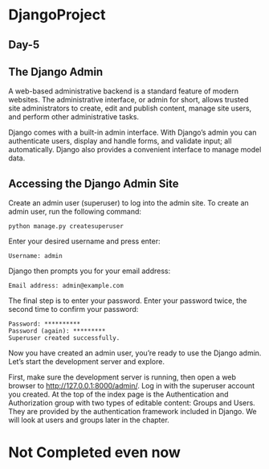 # DjangoProject
## Day-5 
## The Django Admin
A web-based administrative backend is a standard feature of modern websites. The administrative interface, or admin for short, allows trusted site administrators to create, edit and publish content, manage site users, and perform other administrative tasks.

Django comes with a built-in admin interface. With Django’s admin you can authenticate users, display and handle forms, and validate input; all automatically. Django also provides a convenient interface to manage model data.

## Accessing the Django Admin Site
Create an admin user (superuser) to log into the admin site. To create an admin user, run the following command:
```
python manage.py createsuperuser
```
Enter your desired username and press enter:
```
Username: admin
```
Django then prompts you for your email address:
```
Email address: admin@example.com
```
The final step is to enter your password. Enter your password twice, the second time to confirm your password:
```
Password: **********
Password (again): *********
Superuser created successfully.
```
Now you have created an admin user, you’re ready to use the Django admin. Let’s start the development server and explore.

First, make sure the development server is running, then open a web browser to http://127.0.0.1:8000/admin/. Log in with the superuser account you created. At the top of the index page is the Authentication and Authorization group with two types of editable content: Groups and Users. They are provided by the authentication framework included in Django. We will look at users and groups later in the chapter.



# Not Completed even now
